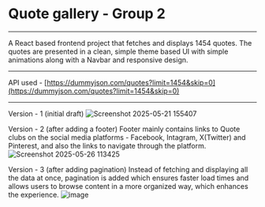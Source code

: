 # Quote gallery - Group 2

---

A React based frontend project that fetches and displays 1454 quotes.
The quotes are presented in a clean, simple theme based UI with simple animations along with a Navbar and responsive design.

---

API used - [https://dummyjson.com/quotes?limit=1454&skip=0](https://dummyjson.com/quotes?limit=1454&skip=0)

---

Version - 1 (initial draft)
![Screenshot 2025-05-21 155407](https://github.com/user-attachments/assets/7f0adf07-e04f-4e25-b4eb-23eac70f09f7)

Version - 2 (after adding a footer)
Footer mainly contains links to Quote clubs on the social media platforms - Facebook, Intagram, X(Twitter) and Pinterest, and also the links to navigate through the platform.
![Screenshot 2025-05-26 113425](https://github.com/user-attachments/assets/2f78bff2-d6da-4d8d-a8d0-4fe272d71996)

Version - 3 (after adding pagination)
Instead of fetching and displaying all the data at once, pagination is added which ensures faster load times and allows users to browse content in a more organized way, which enhances the experience.
![image](https://github.com/user-attachments/assets/55b18bb9-353f-4ada-a266-790eb7322569)
